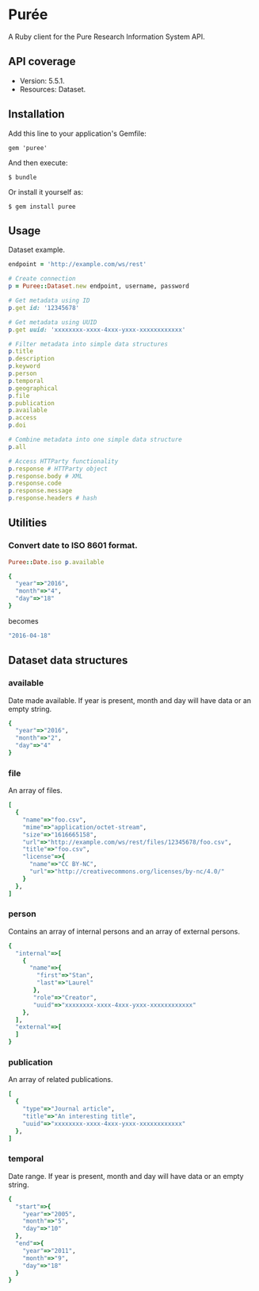# Pur&#233;e

A Ruby client for the Pure Research Information System API.

## API coverage
- Version: 5.5.1.
- Resources: Dataset.

## Installation

Add this line to your application's Gemfile:

    gem 'puree'

And then execute:

    $ bundle

Or install it yourself as:

    $ gem install puree

## Usage
Dataset example.

```ruby
endpoint = 'http://example.com/ws/rest'

# Create connection
p = Puree::Dataset.new endpoint, username, password

# Get metadata using ID
p.get id: '12345678'

# Get metadata using UUID
p.get uuid: 'xxxxxxxx-xxxx-4xxx-yxxx-xxxxxxxxxxxx'

# Filter metadata into simple data structures
p.title
p.description
p.keyword
p.person
p.temporal
p.geographical
p.file
p.publication
p.available
p.access
p.doi

# Combine metadata into one simple data structure
p.all

# Access HTTParty functionality
p.response # HTTParty object
p.response.body # XML
p.response.code
p.response.message
p.response.headers # hash
```

## Utilities

### Convert date to ISO 8601 format.

```ruby
Puree::Date.iso p.available
```
```ruby
{
  "year"=>"2016",
  "month"=>"4",
  "day"=>"18"
}
```
becomes

```ruby
"2016-04-18"
```


## Dataset data structures

### available
Date made available. If year is present, month and day will have data or an empty string.

```ruby
{
  "year"=>"2016",
  "month"=>"2",
  "day"=>"4"
}
```

### file
An array of files.

```ruby
[
  {
    "name"=>"foo.csv",
    "mime"=>"application/octet-stream",
    "size"=>"1616665158",
    "url"=>"http://example.com/ws/rest/files/12345678/foo.csv",
    "title"=>"foo.csv",
    "license"=>{
      "name"=>"CC BY-NC",
      "url"=>"http://creativecommons.org/licenses/by-nc/4.0/"
    }
  },
]
```

### person
Contains an array of internal persons and an array of external persons.

```ruby
{
  "internal"=>[
    {
      "name"=>{
        "first"=>"Stan",
        "last"=>"Laurel"
       },
       "role"=>"Creator",
       "uuid"=>"xxxxxxxx-xxxx-4xxx-yxxx-xxxxxxxxxxxx"
    },
  ],
  "external"=>[
  ]
}
```

### publication
An array of related publications.

```ruby
[
  {
    "type"=>"Journal article",
    "title"=>"An interesting title",
    "uuid"=>"xxxxxxxx-xxxx-4xxx-yxxx-xxxxxxxxxxxx"
  },
]
```

### temporal
Date range. If year is present, month and day will have data or an empty string.

```ruby
{
  "start"=>{
    "year"=>"2005",
    "month"=>"5",
    "day"=>"10"
  },
  "end"=>{
    "year"=>"2011",
    "month"=>"9",
    "day"=>"18"
  }
}
```


